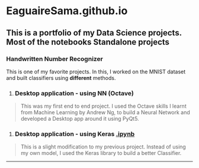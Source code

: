 # EaguaireSama.github.io
This is a portfolio of my Data Science projects. Most of the notebooks 
Standalone projects
---------------------------------------------------------------------
### Handwritten Number Recognizer
This is one of my favorite projects. In this, I worked on the MNIST dataset and built classifiers using **different** methods.

1.  ### Desktop application - using NN (Octave)
> This was my first end to end project. I used the Octave skills I learnt from Machine Learning by Andrew Ng, to build a Neural Network and developed a Desktop app around it using PyQt5.
1.  ### Desktop application - using Keras [.ipynb](https://github.com/EaguaireSama/EaguaireSama.github.io/blob/main/NoteBooks/MNIST_classifier.ipynb)
> This is a slight modification to my previous project. Instead of using my own model, I used the Keras library to build a better Classifier. 
--------------------------------------------------------------------------------------------------------
